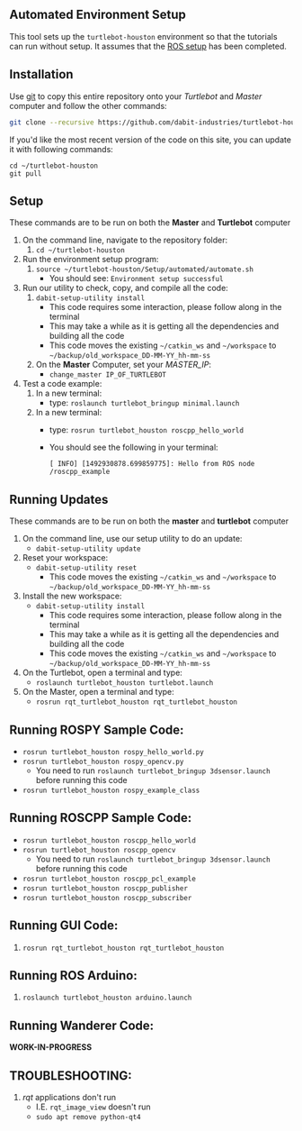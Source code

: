 ## Automated Environment Setup
This tool sets up the `turtlebot-houston` environment so that the tutorials can run without setup. It assumes that the [ROS setup](/Notes/Phase_1/02-Master_Setup.md) has been completed.  

## Installation
Use [git](http://rogerdudler.github.io/git-guide/
) to copy this entire repository onto your *Turtlebot* and *Master* computer and follow the other commands:
```bash
git clone --recursive https://github.com/dabit-industries/turtlebot-houston ~/turtlebot-houston
```

If you'd like the most recent version of the code on this site, you can update it with following commands:
```
cd ~/turtlebot-houston
git pull
```

## Setup
These commands are to be run on both the **Master** and **Turtlebot** computer
1. On the command line, navigate to the repository folder:
    1. `cd ~/turtlebot-houston`
2. Run the environment setup program:
    1. `source ~/turtlebot-houston/Setup/automated/automate.sh`
        * You should see: `Environment setup successful`
3. Run our utility to check, copy, and compile all the code:
    1. `dabit-setup-utility install`
        * This code requires some interaction, please follow along in the terminal
        * This may take a while as it is getting all the dependencies and building all the code
        * This code moves the existing `~/catkin_ws` and `~/workspace` to `~/backup/old_workspace_DD-MM-YY_hh-mm-ss`
    2. On the **Master** Computer, set your *MASTER_IP*:
        * `change_master IP_OF_TURTLEBOT`
4. Test a code example:
    1. In a new terminal:
        * type: `roslaunch turtlebot_bringup minimal.launch`
    2. In a new terminal:
        * type: `rosrun turtlebot_houston roscpp_hello_world`
        * You should see the following in your terminal:
        
            ```
            [ INFO] [1492930878.699859775]: Hello from ROS node /roscpp_example
            ```

## Running Updates
These commands are to be run on both the **master** and **turtlebot** computer
1. On the command line, use our setup utility to do an update:
    * `dabit-setup-utility update`
2. Reset your workspace:
    * `dabit-setup-utility reset`
        * This code moves the existing `~/catkin_ws` and `~/workspace` to `~/backup/old_workspace_DD-MM-YY_hh-mm-ss`
3. Install the new workspace:
    * `dabit-setup-utility install`
        * This code requires some interaction, please follow along in the terminal
        * This may take a while as it is getting all the dependencies and building all the code
        * This code moves the existing `~/catkin_ws` and `~/workspace` to `~/backup/old_workspace_DD-MM-YY_hh-mm-ss`
4. On the Turtlebot, open a terminal and type:
    * `roslaunch turtlebot_houston turtlebot.launch`
5. On the Master, open a terminal and type:
    * `rosrun rqt_turtlebot_houston rqt_turtlebot_houston`

## Running ROSPY Sample Code:
* `rosrun turtlebot_houston rospy_hello_world.py`
* `rosrun turtlebot_houston rospy_opencv.py`
    * You need to run `roslaunch turtlebot_bringup 3dsensor.launch` before running this code
* `rosrun turtlebot_houston rospy_example_class`

## Running ROSCPP Sample Code:
* `rosrun turtlebot_houston roscpp_hello_world`
* `rosrun turtlebot_houston roscpp_opencv`
    * You need to run `roslaunch turtlebot_bringup 3dsensor.launch` before running this code
* `rosrun turtlebot_houston roscpp_pcl_example`
* `rosrun turtlebot_houston roscpp_publisher`
* `rosrun turtlebot_houston roscpp_subscriber`

## Running GUI Code:
1. `rosrun rqt_turtlebot_houston rqt_turtlebot_houston`

## Running ROS Arduino:
1. `roslaunch turtlebot_houston arduino.launch`

## Running Wanderer Code:
**WORK-IN-PROGRESS**

## TROUBLESHOOTING:
1. *rqt* applications don't run
    * I.E. `rqt_image_view` doesn't run
    * `sudo apt remove python-qt4`
